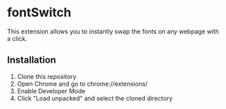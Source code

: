 # fontSwitch
This extension allows you to instantly swap the fonts on any webpage with a click.

## Installation
1. Clone this repository
2. Open Chrome and go to chrome://extensions/
3. Enable Developer Mode
4. Click "Load unpacked" and select the cloned directory
